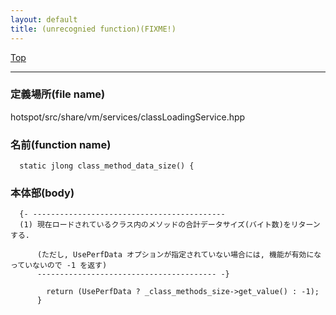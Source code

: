 ```yaml
---
layout: default
title: (unrecognied function)(FIXME!)
---
```

[Top](../index.html)

--- 
### 定義場所(file name)
hotspot/src/share/vm/services/classLoadingService.hpp

### 名前(function name)
```
  static jlong class_method_data_size() {
```

### 本体部(body)
```
  {- -------------------------------------------
  (1) 現在ロードされているクラス内のメソッドの合計データサイズ(バイト数)をリターンする.
    
      (ただし, UsePerfData オプションが指定されていない場合には, 機能が有効になっていないので -1 を返す)
      ---------------------------------------- -}

	    return (UsePerfData ? _class_methods_size->get_value() : -1);
	  }
	
```


